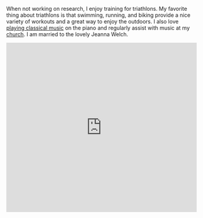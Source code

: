 
<p>When not working on research, I enjoy training for triathlons. My favorite thing about triathlons is that swimming, running, and biking provide a nice variety of workouts and a great way to enjoy the outdoors. I also love <a href="https://www.youtube.com/watch?v=j0CWYISXO8k">playing classical music</a> on the piano and regularly assist with music at my <a href="https://knoxannarbor.org/">church</a>. I am married to the lovely Jeanna Welch.</p>

<iframe width="100%" height="450" scrolling="no" frameborder="no" allow="autoplay" src="https://w.soundcloud.com/player/?url=https%3A//api.soundcloud.com/users/375516440&color=%23ff5500&auto_play=false&hide_related=false&show_comments=true&show_user=true&show_reposts=false&show_teaser=true"></iframe>
